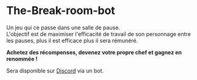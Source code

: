 # The-Break-room-bot

Un jeu qui ce passe dans une salle de pause.<br>
L'objectif est de maximiser l'efficacité de travail de son personnage entre les pauses, plus il est efficace plus il sera rémunéré.

<b>Achetez des récompenses, devenez votre propre chef et gagnez en renommée !</b>

Sera disponible sur <a href='discord.com'>Discord</a> via un bot.
